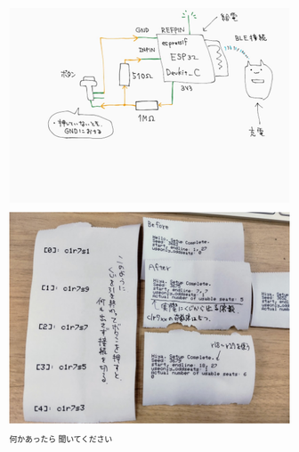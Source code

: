 
![table](/canvas.jpg?raw=true "回路図")

![table](/IMG_20230820_113523.jpg?raw=true "プリント例")

何かあったら 聞いてください<br>
